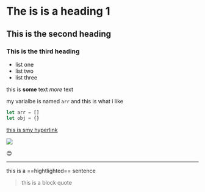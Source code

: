 

# The is is a heading 1 

## This is the second heading 

### This is the third heading 


- list one 
- list two
- list three


this is **some** text *more* text

my varialbe is named `arr` and this is what i like

```js
let arr = []
let obj = {}
```

[this is smy hyperlink](http://www.google.com)

![](https://t1.gstatic.com/licensed-image?q=tbn:ANd9GcTVNBVgDTZrFvUARECMzBrur7L34aGgMgeqrY3JE6rWUauX3cRgAjXim93D7cn2UTQM)


:blush:

---

this is a ==hightlighted== sentence

> this is a block quote


